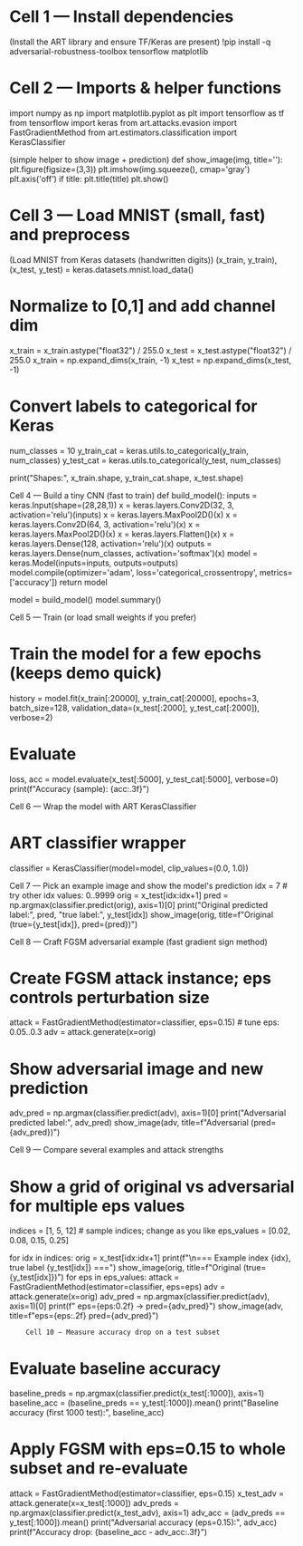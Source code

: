 # Cell 1 — Install dependencies
(Install the ART library and ensure TF/Keras are present)
!pip install -q adversarial-robustness-toolbox tensorflow matplotlib



# Cell 2 — Imports & helper functions
import numpy as np
import matplotlib.pyplot as plt
import tensorflow as tf
from tensorflow import keras
from art.attacks.evasion import FastGradientMethod
from art.estimators.classification import KerasClassifier

(simple helper to show image + prediction)
def show_image(img, title=''):
    plt.figure(figsize=(3,3))
    plt.imshow(img.squeeze(), cmap='gray')
    plt.axis('off')
    if title:
        plt.title(title)
    plt.show()


# Cell 3 — Load MNIST (small, fast) and preprocess
(Load MNIST from Keras datasets (handwritten digits))
(x_train, y_train), (x_test, y_test) = keras.datasets.mnist.load_data()

# Normalize to [0,1] and add channel dim
x_train = x_train.astype("float32") / 255.0
x_test = x_test.astype("float32") / 255.0
x_train = np.expand_dims(x_train, -1)
x_test = np.expand_dims(x_test, -1)

# Convert labels to categorical for Keras
num_classes = 10
y_train_cat = keras.utils.to_categorical(y_train, num_classes)
y_test_cat = keras.utils.to_categorical(y_test, num_classes)

print("Shapes:", x_train.shape, y_train_cat.shape, x_test.shape)


Cell 4 — Build a tiny CNN (fast to train)
def build_model():
    inputs = keras.Input(shape=(28,28,1))
    x = keras.layers.Conv2D(32, 3, activation='relu')(inputs)
    x = keras.layers.MaxPool2D()(x)
    x = keras.layers.Conv2D(64, 3, activation='relu')(x)
    x = keras.layers.MaxPool2D()(x)
    x = keras.layers.Flatten()(x)
    x = keras.layers.Dense(128, activation='relu')(x)
    outputs = keras.layers.Dense(num_classes, activation='softmax')(x)
    model = keras.Model(inputs=inputs, outputs=outputs)
    model.compile(optimizer='adam', loss='categorical_crossentropy', metrics=['accuracy'])
    return model

model = build_model()
model.summary()


Cell 5 — Train (or load small weights if you prefer)
# Train the model for a few epochs (keeps demo quick)
history = model.fit(x_train[:20000], y_train_cat[:20000], epochs=3, batch_size=128,
                    validation_data=(x_test[:2000], y_test_cat[:2000]), verbose=2)
# Evaluate
loss, acc = model.evaluate(x_test[:5000], y_test_cat[:5000], verbose=0)
print(f"Accuracy (sample): {acc:.3f}")

Cell 6 — Wrap the model with ART KerasClassifier
# ART classifier wrapper
classifier = KerasClassifier(model=model, clip_values=(0.0, 1.0))


Cell 7 — Pick an example image and show the model's prediction
idx = 7  # try other idx values: 0..9999
orig = x_test[idx:idx+1]
pred = np.argmax(classifier.predict(orig), axis=1)[0]
print("Original predicted label:", pred, "true label:", y_test[idx])
show_image(orig, title=f"Original (true={y_test[idx]}, pred={pred})")


Cell 8 — Craft FGSM adversarial example (fast gradient sign method)
# Create FGSM attack instance; eps controls perturbation size
attack = FastGradientMethod(estimator=classifier, eps=0.15)  # tune eps: 0.05..0.3
adv = attack.generate(x=orig)

# Show adversarial image and new prediction
adv_pred = np.argmax(classifier.predict(adv), axis=1)[0]
print("Adversarial predicted label:", adv_pred)
show_image(adv, title=f"Adversarial (pred={adv_pred})")

Cell 9 — Compare several examples and attack strengths
# Show a grid of original vs adversarial for multiple eps values
indices = [1, 5, 12]  # sample indices; change as you like
eps_values = [0.02, 0.08, 0.15, 0.25]

for idx in indices:
    orig = x_test[idx:idx+1]
    print(f"\n=== Example index {idx}, true label {y_test[idx]} ===")
    show_image(orig, title=f"Original (true={y_test[idx]})")
    for eps in eps_values:
        attack = FastGradientMethod(estimator=classifier, eps=eps)
        adv = attack.generate(x=orig)
        adv_pred = np.argmax(classifier.predict(adv), axis=1)[0]
        print(f" eps={eps:0.2f}  -> pred={adv_pred}")
        show_image(adv, title=f"eps={eps:.2f} pred={adv_pred}")


        Cell 10 — Measure accuracy drop on a test subset
# Evaluate baseline accuracy
baseline_preds = np.argmax(classifier.predict(x_test[:1000]), axis=1)
baseline_acc = (baseline_preds == y_test[:1000]).mean()
print("Baseline accuracy (first 1000 test):", baseline_acc)

# Apply FGSM with eps=0.15 to whole subset and re-evaluate
attack = FastGradientMethod(estimator=classifier, eps=0.15)
x_test_adv = attack.generate(x=x_test[:1000])
adv_preds = np.argmax(classifier.predict(x_test_adv), axis=1)
adv_acc = (adv_preds == y_test[:1000]).mean()
print("Adversarial accuracy (eps=0.15):", adv_acc)
print(f"Accuracy drop: {baseline_acc - adv_acc:.3f}")
